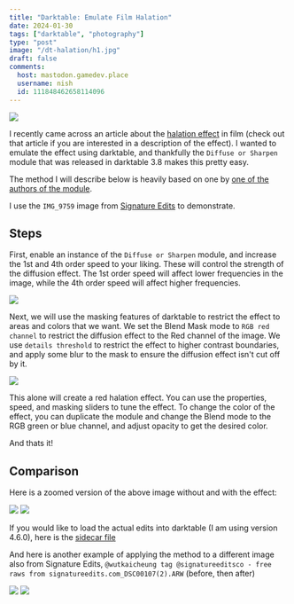 ```yaml
---
title: "Darktable: Emulate Film Halation"
date: 2024-01-30
tags: ["darktable", "photography"]
type: "post"
image: "/dt-halation/h1.jpg"
draft: false
comments:
  host: mastodon.gamedev.place
  username: nish
  id: 111848462658114096
---
```


![](/dt-halation/h1.jpg)

I recently came across an article about the [halation effect](https://blog.dehancer.com/articles/halation/) in film (check out that article if you are interested in a description of the effect). I wanted to 
emulate the effect using darktable, and thankfully the `Diffuse or Sharpen` module that was released in darktable 3.8 makes this pretty easy.

The method I will describe below is heavily based on one by [one of the authors of the module](https://youtu.be/fG0gD96TSdc?si=vNQ9R8p-_Ku3WZhJ&t=2480).

I use the `IMG_9759` image from [Signature Edits](https://www.signatureedits.com/free-raw-photos/) to demonstrate.

## Steps

First, enable an instance of the `Diffuse or Sharpen` module, and increase the 1st and 4th order speed to your liking. These will control the strength of the diffusion effect. The 1st order speed will affect lower frequencies in the image, while the 4th order speed will affect higher frequencies.

![](/dt-halation/diff1.jpg)

Next, we will use the masking features of darktable to restrict the effect to areas and colors that we want. We set the Blend Mask mode to `RGB red channel` to restrict the diffusion effect to the Red channel of the image. We use `details threshold` to restrict the effect to higher contrast boundaries, and apply some blur to the mask to ensure the diffusion effect isn't cut off by it.

![](/dt-halation/diff1mask.png)

This alone will create a red halation effect. You can use the properties, speed, and masking sliders to tune the effect.
To change the color of the effect, you can duplicate the module and change the Blend mode to the RGB green or blue channel, and adjust opacity to get the desired color.

And thats it!

## Comparison

Here is a zoomed version of the above image without and with the effect:

![](/dt-halation/diff_without.jpg)
![](/dt-halation/diff_with.jpg)

If you would like to load the actual edits into darktable (I am using version 4.6.0), here is the [sidecar file](/dt-halation/IMG_4255.CR3.xmp)

And here is another example of applying the method to a different image also from Signature Edits, `@wutkaicheung tag @signatureeditsco - free raws from signatureedits.com_DSC00107(2).ARW` (before, then after)

![](/dt-halation/diff2_without.jpg)
![](/dt-halation/diff2_with.jpg)

